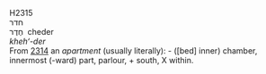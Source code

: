 H2315  
חדר  
חֶדֶר ‎ cheder  
*kheh‘-der*  
From [2314](h2314) an *apartment* (usually literally): - (\[bed\] inner)
chamber, innermost (-ward) part, parlour, + south, X within.  
